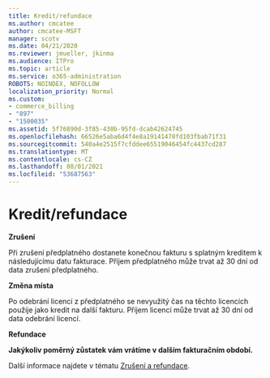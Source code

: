 ```yaml
---
title: Kredit/refundace
ms.author: cmcatee
author: cmcatee-MSFT
manager: scotv
ms.date: 04/21/2020
ms.reviewer: jmueller, jkinma
ms.audience: ITPro
ms.topic: article
ms.service: o365-administration
ROBOTS: NOINDEX, NOFOLLOW
localization_priority: Normal
ms.custom:
- commerce_billing
- "897"
- "1500035"
ms.assetid: 5f76890d-3f85-430b-95fd-dcab42624745
ms.openlocfilehash: 66526e5aba6d4f4e8a19141478fd103fbab71f31
ms.sourcegitcommit: 540a4e2515f7cfddee65519046454fc4437cd287
ms.translationtype: MT
ms.contentlocale: cs-CZ
ms.lasthandoff: 08/01/2021
ms.locfileid: "53687563"
---
```

# <a name="creditrefund"></a>Kredit/refundace

**Zrušení**
  
Při zrušení předplatného dostanete konečnou fakturu s splatným kreditem k následujícímu datu fakturace. Příjem předplatného může trvat až 30 dní od data zrušení předplatného.
  
**Změna místa**
  
Po odebrání licencí z předplatného se nevyužitý čas na těchto licencích použije jako kredit na další fakturu. Příjem licencí může trvat až 30 dní od data odebrání licencí.

**Refundace**

**Jakýkoliv poměrný zůstatek vám vrátíme v dalším fakturačním období.**

Další informace najdete v tématu [Zrušení a refundace](/microsoft-365/commerce/subscriptions/cancel-your-subscription). 
